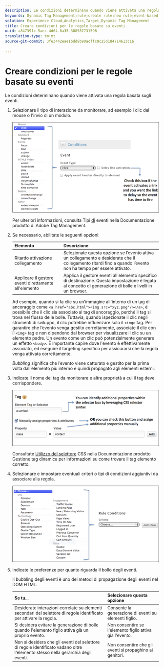```yaml
---
description: Le condizioni determinano quando viene attivata una regola basata sugli eventi.
keywords: Dynamic Tag Management;rule;create rule;new rule;event-based rule;delay link activation;apply event handler directly to element;bubbling;event bubbling
solution: Experience Cloud,Analytics,Target,Dynamic Tag Management
title: Creare condizioni per le regole basate su eventi
uuid: a847391c-5aec-4d64-8a35-388587731598
translation-type: tm+mt
source-git-commit: 3fe3442eae1bdd8b90acffc9c25d184714613c16

---
```



# Creare condizioni per le regole basate su eventi

Le condizioni determinano quando viene attivata una regola basata sugli eventi.

1. Selezionare il tipo di interazione da monitorare, ad esempio i clic del mouse o l&#39;invio di un modulo.

   ![](assets/condition-event-based.png)

   Per ulteriori informazioni, consulta Tipi [di](https://docs.adobe.com/content/help/en/dtm/using/resources/rules/t-rules-event-conditions.html) eventi nella Documentazione prodotto di Adobe Tag Management.

1. Se necessario, abilitate le seguenti opzioni:

   | Elemento | Descrizione |
   |--- |--- |
   | Ritardo attivazione collegamento | Selezionate questa opzione se l’evento attiva un collegamento e desiderate che il collegamento ritardi fino a quando l’evento non ha tempo per essere attivato. |
   | Applicare il gestore eventi direttamente all&#39;elemento | Applica il gestore eventi all&#39;elemento specifico di destinazione. Questa impostazione è legata al concetto di generazione di bolle e livelli in un browser. |

   Ad esempio, quando si fa clic su un&#39;immagine all&#39;interno di un tag di ancoraggio come `<a href="abc.html"><img src="xyz.png"/></a>`, è possibile che il clic sia associato al tag di ancoraggio, perché il tag si trova nel flusso delle bolle. Tuttavia, quando ispezionate il clic negli strumenti di sviluppo, il clic potrebbe influenzare solo il `<img>` tag. Per garantire che l’evento venga gestito correttamente, associate il clic con il `<img>` tag e non dipendono dal browser per visualizzare il clic su un elemento padre. Un evento come un clic può potenzialmente generare un effetto `<body>`. È importante capire dove l&#39;evento è effettivamente associato, ed eseguire il targeting specifico per assicurarsi che la regola venga attivata correttamente.

   *Bubbling* significa che l’evento viene catturato e gestito per la prima volta dall’elemento più interno e quindi propagato agli elementi esterni.

1. Indicate il nome del tag da monitorare e altre proprietà a cui il tag deve corrispondere.

   ![](assets/condition-event-based2.png)

   Consultate [Utilizzo del selettore](https://docs.adobe.com/content/help/en/dtm/using/resources/rules/t-rules-event-conditions.html#concept_DDF500DCB8214658AEDECDE69ED1D4AF) CSS nella Documentazione prodotto Gestione tag dinamica per informazioni su come trovare il tag elemento corretto.

1. Selezionare e impostare eventuali criteri o tipi di condizioni aggiuntivi da associare alla regola.

   ![](assets/condition-event-based3.png)

1. Indicate le preferenze per quanto riguarda il bollo degli eventi.

   Il bubbling degli eventi è uno dei metodi di propagazione degli eventi nel DOM HTML.

   | Se tu... | Selezionare questa opzione |
   |--- |--- |
   | Desiderate interazioni correlate su elementi secondari del selettore di regole identificato per attivare la regola. | Consente la generazione di eventi su elementi figlio. |
   | Si desidera evitare la generazione di bolle quando l&#39;elemento figlio attiva già un proprio evento. | Non consentire se l&#39;elemento figlio attiva già l&#39;evento. |
   | Non si desidera che gli eventi del selettore di regole identificato vadano oltre l&#39;elemento stesso nella gerarchia degli eventi. | Non consentire che gli eventi si propaghino ai genitori. |
